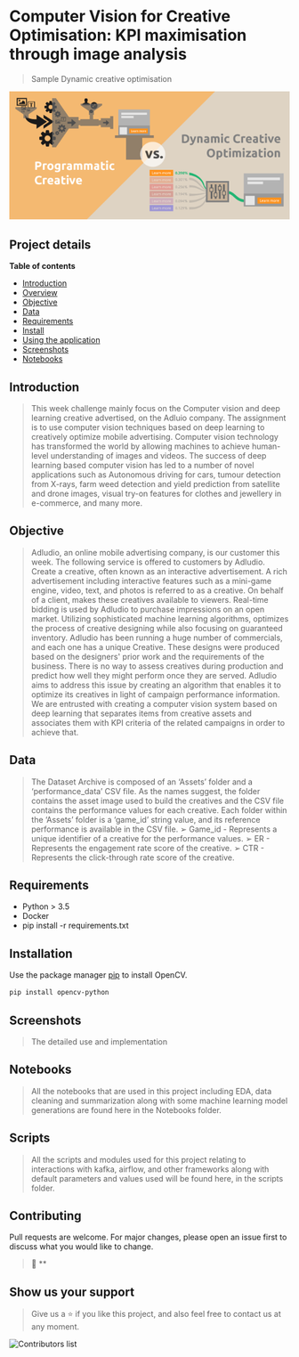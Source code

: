 # Computer Vision for Creative Optimisation: KPI maximisation through image analysis
> Sample Dynamic creative optimisation

![](screen-shoot/programmatic-versus-dco.png)

## Project details

**Table of contents**

- [Introduction](#introduction)
- [Overview](#overview)
- [Objective](#objective)
- [Data](#data)
- [Requirements](#requirements)
- [Install](#install)
- [Using the application](#examples)
- [Screenshots](#screenshots)
- [Notebooks](#notebooks)

## Introduction

> This week challenge mainly focus on the Computer vision and deep learning creative advertised,
on the Adluio company. The assignment is to use computer vision techniques based on deep
learning to creatively optimize mobile advertising. Computer vision technology has transformed
the world by allowing machines to achieve human-level understanding of images and videos.
The success of deep learning based computer vision has led to a number of novel applications
such as Autonomous driving for cars, tumour detection from X-rays, farm weed detection and
yield prediction from satellite and drone images, visual try-on features for clothes and jewellery
in e-commerce, and many more.

## Objective

> Adludio, an online mobile advertising company, is our customer this week. The following
service is offered to customers by Adludio. Create a creative, often known as an interactive
advertisement. A rich advertisement including interactive features such as a mini-game engine,
video, text, and photos is referred to as a creative. On behalf of a client, makes these creatives
available to viewers. Real-time bidding is used by Adludio to purchase impressions on an open
market. Utilizing sophisticated machine learning algorithms, optimizes the process of creative
designing while also focusing on guaranteed inventory.
> Adludio has been running a huge number of commercials, and each one has a unique Creative.
These designs were produced based on the designers' prior work and the requirements of the
business. There is no way to assess creatives during production and predict how well they might
perform once they are served. Adludio aims to address this issue by creating an algorithm that
enables it to optimize its creatives in light of campaign performance information. We are
entrusted with creating a computer vision system based on deep learning that separates items
from creative assets and associates them with KPI criteria of the related campaigns in order to
achieve that.

## Data
> The Dataset Archive is composed of an ‘Assets’ folder and a ‘performance_data’ CSV file. As
the names suggest, the folder contains the asset image used to build the creatives and the CSV
file contains the performance values for each creative. Each folder within the ‘Assets’ folder is a
‘game_id’ string value, and its reference performance is available in the CSV file.
> ➢ Game_id - Represents a unique identifier of a creative for the performance values.
> ➢ ER - Represents the engagement rate score of the creative.
> ➢ CTR - Represents the click-through rate score of the creative.
## Requirements
- Python > 3.5
- Docker
- pip install -r requirements.txt
## Installation

Use the package manager [pip](https://pip.pypa.io/en/stable/) to install OpenCV.

```bash
pip install opencv-python
```

## Screenshots

> The detailed use and implementation

## Notebooks

> All the notebooks that are used in this project including EDA, data cleaning and summarization along with some machine learning model generations are found here in the Notebooks folder.

## Scripts

> All the scripts and modules used for this project relating to interactions with kafka, airflow, and other frameworks along with default parameters and values used will be found here, in the scripts folder.

## Contributing
Pull requests are welcome. For major changes, please open an issue first to discuss what you would like to change.

> 👤 **

## Show us your support

> Give us a ⭐ if you like this project, and also feel free to contact us at any moment.

![Contributors list](https://contrib.rocks/image?repo=ad-Optimisation/ad_optimisation)
